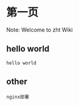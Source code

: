 第一页          
===========

Note: Welcome to zht Wiki


hello world
-----------

```
hello world
```

other
----

```
nginx部署
```
